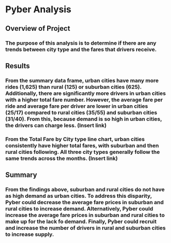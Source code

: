 # Pyber Analysis

## Overview of Project

### The purpose of this analysis is to determine if there are any trends between city type and the fares that drivers receive.  

## Results

### From the summary data frame, urban cities have many more rides (1,625) than rural (125) or suburban cities (625). Additionally, there are significantly more drivers in urban cities with a higher total fare number. However, the average fare per ride and average fare per driver are lower in urban cities ($25/$17) compared to rural cities ($35/$55) and suburban cities ($31/$40). From this, because demand is so high in urban cities, the drivers can charge less. (Insert link)

### From the Total Fare by City type line chart, urban cities consistently have higher total fares, with suburban and then rural cities following. All three city types generally follow the same trends across the months. (Insert link)


## Summary

### From the findings above, suburban and rural cities do not have as high demand as urban cities. To address this disparity, Pyber could decrease the average fare prices in suburban and rural cities to increase demand. Alternatively, Pyber could increase the average fare prices in suburban and rural cities to make up for the lack fo demand. Finally, Pyber could recruit and increase the number of drivers in rural and suburban cities to increase supply.
